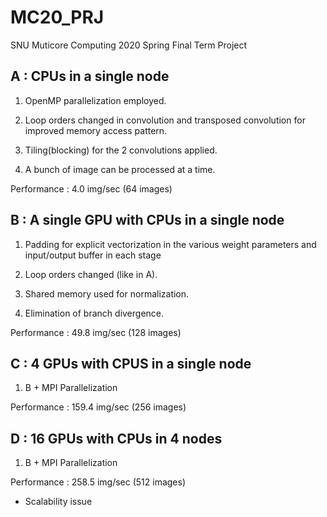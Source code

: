# MC20_PRJ
SNU Muticore Computing 2020 Spring Final Term Project

## A : CPUs in a single node
1. OpenMP parallelization employed.

2. Loop orders changed in convolution and transposed convolution for improved memory access pattern.

3. Tiling(blocking) for the 2 convolutions applied.

4. A bunch of image can be processed at a time. 

Performance : 4.0 img/sec (64 images)

## B : A single GPU with CPUs in a single node
1. Padding for explicit vectorization in the various weight parameters and input/output buffer in each stage

2. Loop orders changed (like in A).

3. Shared memory used for normalization.

4. Elimination of branch divergence.

Performance : 49.8 img/sec (128 images)

## C : 4 GPUs with CPUS in a single node

1. B + MPI Parallelization

Performance : 159.4 img/sec (256 images)

## D : 16 GPUs with CPUs in 4 nodes

1. B + MPI Parallelization

Performance : 258.5 img/sec (512 images)
* Scalability issue
